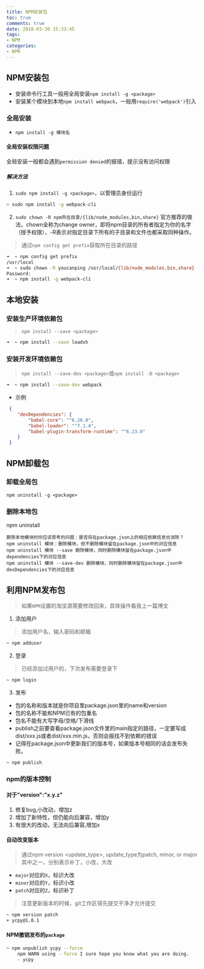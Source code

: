 ```yaml
---
title: NPM安装包
toc: true
comments: true
date: 2018-03-30 15:33:45
tags:
- NPM
categories:
- NPM
---
```


## NPM安装包
* 安装命令行工具一般用全局安装`npm install -g <package>`
* 安装某个模块到本地`npm install webpack`，一般用`require('webpack')`引入

### 全局安装
* `npm install -g 模块名`

#### 全局安装权限问题
全局安装一般都会遇到`permission denied`的报错，提示没有访问权限

#####  解决方法
1. `sudo npm install -g <package>`，以管理员身份运行

```bash
> sudo npm install -g webpack-cli
```
2. `sudo chown -R npm所在目录/{lib/node_modules,bin,share}`
官方推荐的做法，chown全称为change owner，即将npm目录的所有者指定为你的名字（授予权限），-R表示对指定目录下所有的子目录和文件也都采取同种操作。
> 通过`npm config get prefix`获取所在目录的路径

```bash
➜  ~ npm config get prefix
/usr/local
➜  ~ sudo chown -R youcanping /usr/local/{lib/node_modules,bin,share}
Password:
➜  ~ npm install -g webpack-cli
```

## 本地安装
### 安装生产环境依赖包
> `npm install --save <package>`

```bash
➜  ~ npm install --save loadsh
```

### 安装开发环境依赖包
> `npm install --save-dev <package>`或`npm install -D <package>`

```bash
➜  ~ npm install --save-dev webpack
```

* 示例

```json
 {
    "devDependencies": {
        "babel-core": "^6.26.0",
        "babel-loader": "^7.1.4",
        "babel-plugin-transform-runtime": "^6.23.0"
    }
 }
```

## NPM卸载包
### 卸载全局包
```
npm uninstall -g <package>
```
### 删除本地包
npm uninstall <package>

```
删除本地模块时你应该思考的问题：是否将在package.json上的相应依赖信息也消除？
npm uninstall 模块：删除模块，但不删除模块留在package.json中的对应信息
npm uninstall 模块 --save 删除模块，同时删除模块留在package.json中dependencies下的对应信息
npm uninstall 模块 --save-dev 删除模块，同时删除模块留在package.json中devDependencies下的对应信息
```

## 利用NPM发布包
> 如果`NPM`设置的淘宝源需要修改回来，具体操作看我上一篇博文

1. 添加用户
> 添加用户名，输入密码和邮箱

```bash
~ npm adduser
```

2. 登录
> 已经添加过用户的，下次发布需要登录下
```bash
~ npm login
```

3. 发布
* 包的名称和版本就是你项目里package.json里的name和version
* 包的名称不能和NPM已有的包重名
* 包名不能有大写字母/空格/下滑线
* publish之前要查看package.json文件里的main指定的路径，一定要写成dist/xxx.js或者dist/xxx.min.js，否则会报找不到依赖的错误
* 记得在package.json中更新我们的版本号，如果版本号相同的话会发布失败。

```bash
~ npm publish
```

### npm的版本控制
####  对于"version":"x.y.z"
1. 修复bug,小改动，增加z
2. 增加了新特性，但仍能向后兼容，增加y
3. 有很大的改动，无法向后兼容,增加x

#### 自动改变版本
> 通过npm version <update_type>, update_type为patch, minor, or major其中之一，分别表示补丁，小改，大改

* `major`对应的`X`，标识大改
* `minor`对应的`Y`，标识小改
* `patch`对应的`Z`，标识补丁

> 注意更新版本的时候，git工作区得先提交干净才允许提交

```bash
~ npm version patch
+ ycpy@1.0.1
```

#### NPM撤销发布的`package`
```bash
~ npm unpublish ycpy --force
    npm WARN using --force I sure hope you know what you are doing.
    - ycpy
```


